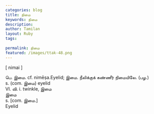 ```yaml
---
categories: blog
title: நிமை
keywords: நிமை
description: 
author: Tamilan
layout: Ruby
tags: 
 
permalink: நிமை
featured: /images/ttak-48.png
---
```

  
[ nimai ]  
  
பெ. இமை. cf. nimēṣa.Eyelid; இமை. நீலிக்குக் கண்ணீர் நிமையிலே. (பழ.)  
s. (com. இமை) eyelid  
VI. வி. i. twinkle, இமை  
இமை  
s. [com. இமை.]  
Eyelid